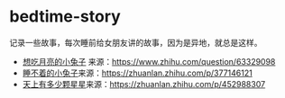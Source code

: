 # bedtime-story

记录一些故事，每次睡前给女朋友讲的故事，因为是异地，就总是这样。

- [想吃月亮的小兔子](./001-bunny-who-wants-to-eat-the-moon.md) 来源：https://www.zhihu.com/question/63329098
- [睡不着的小兔子](./002-bunny-who-can't-sleep)来源：https://zhuanlan.zhihu.com/p/377146121
- [天上有多少颗星星](./003-how-many-stars-are-there-in-the-sky.md)来源：https://zhuanlan.zhihu.com/p/452988307


